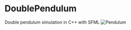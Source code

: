 # DoublePendulum
Double pendulum simulation in C++ with SFML
![Pendulum](https://media.giphy.com/media/XNG07CNWr5yElze2Bg/giphy.gif)
